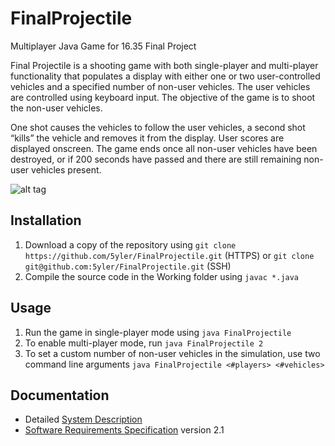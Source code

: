 # FinalProjectile
Multiplayer Java Game for 16.35 Final Project

Final Projectile is a shooting game with both single-player and multi-player functionality that populates a display with either one or two user-controlled vehicles and a specified number of non-user vehicles. The user vehicles are controlled using keyboard input. The objective of the game is to shoot the non-user vehicles.

One shot causes the vehicles to follow the user vehicles, a second shot “kills” the vehicle and removes it from the display. User scores are displayed onscreen. The game ends once all non-user vehicles have been destroyed, or if 200 seconds have passed and there are still remaining non-user vehicles present.

![alt tag](http://web.mit.edu/syler/www/FinalProjectileSmall.png)

## Installation

1. Download a copy of the repository using `git clone https://github.com/5yler/FinalProjectile.git` (HTTPS) or `git clone git@github.com:5yler/FinalProjectile.git` (SSH)
2. Compile the source code in the Working folder using `javac *.java` 

## Usage

1. Run the game in single-player mode using `java FinalProjectile`
2. To enable multi-player mode, run `java FinalProjectile 2`
3. To set a custom number of non-user vehicles in the simulation, use two command line arguments `java FinalProjectile <#players> <#vehicles>`

## Documentation

* Detailed [System Description](FinalProjectile%20System%20Description.pdf)
* [Software Requirements Specification](Requirements/FinalProjectile%20SRS%202.1.pdf) version 2.1
